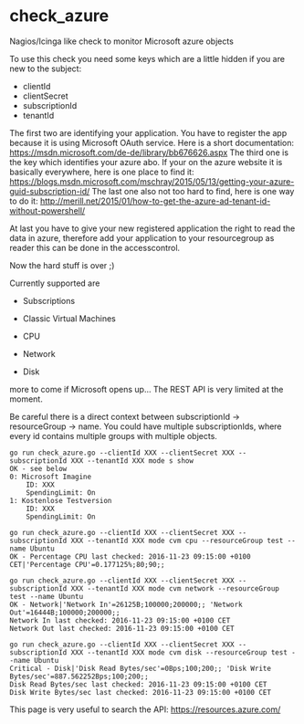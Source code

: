 # check_azure
Nagios/Icinga like check to monitor Microsoft azure objects

To use this check you need some keys which are a little hidden if you are new to the subject:
- clientId
- clientSecret
- subscriptionId
- tenantId

The first two are identifying your application. You have to register the app because it is using Microsoft OAuth service. Here is a short documentation: https://msdn.microsoft.com/de-de/library/bb676626.aspx
The third one is the key which identifies your azure abo. If your on the azure website it is basically everywhere, here is one place to find it: https://blogs.msdn.microsoft.com/mschray/2015/05/13/getting-your-azure-guid-subscription-id/
The last one also not too hard to find, here is one way to do it: http://merill.net/2015/01/how-to-get-the-azure-ad-tenant-id-without-powershell/

At last you have to give your new registered application the right to read the data in azure, therefore add your application to your resourcegroup as reader this can be done in the accesscontrol.

Now the hard stuff is over ;)

Currently supported are
- Subscriptions
- Classic Virtual Machines

- CPU
- Network
- Disk

more to come if Microsoft opens up... The REST API is very limited at the moment.

Be careful there is a direct context between subscriptionId -> resourceGroup -> name. You could have multiple subscriptionIds, where every id contains multiple groups with multiple objects.

```
go run check_azure.go --clientId XXX --clientSecret XXX --subscriptionId XXX --tenantId XXX mode s show
OK - see below
0: Microsoft Imagine
	ID: XXX
	SpendingLimit: On
1: Kostenlose Testversion
	ID: XXX
	SpendingLimit: On

go run check_azure.go --clientId XXX --clientSecret XXX --subscriptionId XXX --tenantId XXX mode cvm cpu --resourceGroup test --name Ubuntu
OK - Percentage CPU last checked: 2016-11-23 09:15:00 +0100 CET|'Percentage CPU'=0.177125%;80;90;; 

go run check_azure.go --clientId XXX --clientSecret XXX --subscriptionId XXX --tenantId XXX mode cvm network --resourceGroup test --name Ubuntu
OK - Network|'Network In'=26125B;100000;200000;; 'Network Out'=16444B;100000;200000;; 
Network In last checked: 2016-11-23 09:15:00 +0100 CET
Network Out last checked: 2016-11-23 09:15:00 +0100 CET

go run check_azure.go --clientId XXX --clientSecret XXX --subscriptionId XXX --tenantId XXX mode cvm disk --resourceGroup test --name Ubuntu
Critical - Disk|'Disk Read Bytes/sec'=0Bps;100;200;; 'Disk Write Bytes/sec'=887.562252Bps;100;200;; 
Disk Read Bytes/sec last checked: 2016-11-23 09:15:00 +0100 CET
Disk Write Bytes/sec last checked: 2016-11-23 09:15:00 +0100 CET
```

This page is very useful to search the API: https://resources.azure.com/